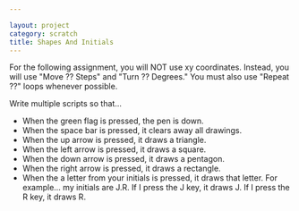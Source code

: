```yaml
---

layout: project
category: scratch
title: Shapes And Initials
---
```


For the following assignment, you will NOT use xy coordinates. Instead, you will use "Move ?? Steps" and "Turn ?? Degrees." You must also use "Repeat ??" loops whenever possible.

Write multiple scripts so that...
  -  When the green flag is pressed, the pen is down.
  -  When the space bar is pressed, it clears away all drawings.
  -  When the up arrow is pressed, it draws a triangle.
  -  When the left arrow is pressed, it draws a square.
  -  When the down arrow is pressed, it draws a pentagon.
  -  When the right arrow is pressed, it draws a rectangle.
  -  When the a letter from your initials is pressed, it draws that letter. For example... my initials are J.R. If I press the J key, it draws J. If I press the R key, it draws R.
